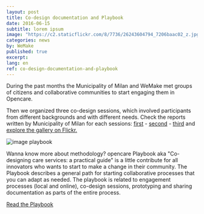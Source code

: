 ```yaml
---
layout: post
title: Co-design documentation and Playbook
date: 2016-06-15
subtitle: lorem ipsum
image: "https://c2.staticflickr.com/8/7736/26243604794_7206baac02_z.jpg"
categories: news
by: WeMake
published: true
excerpt:
lang: en
ref: co-design-documentation-and-playbook
---
```


During the past months the Municipality of Milan and WeMake met groups of citizens and collaborative communities to start engaging them in Opencare.

Then we organized three co-design sessions, which involved participants from different backgrounds and with different needs.  Check the reports written by Municipality of Milan  for each sessions: [first](https://edgeryders.eu/en/opencare-research/report-local-activity-co-design) - [second](https://edgeryders.eu/en/opencare-research/report-local-activity-co-design-second-session) - [third](https://edgeryders.eu/en/opencare-research/report-local-activity-co-design-3)  and [explore the gallery on Flickr.](https://www.flickr.com/photos/wemake_cc/albums/72157667820435861)

![image playbook](http://wemake.cc/core/uploads/2017/03/playbook02-5-e1488884594593.jpg)

Wanna know more about methodology? opencare Playbook aka "Co-designing care services: a practical guide" is a little contribute for all innovators who wants to start to make a change in their community. The Playbook describes a general path for starting collaborative processes that you can adapt as needed. The playbook is related to engagement processes (local and online), co-design sessions, prototyping and sharing documentation as parts of the entire process.

[Read the Playbook](https://playbook.opencare.cc/)
